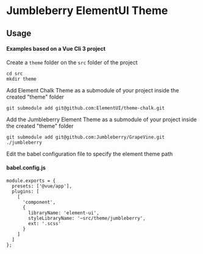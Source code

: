 # Jumbleberry ElementUI Theme

## Usage
#### Examples based on a Vue Cli 3 project
Create a `theme` folder on the `src` folder of the project

```
cd src
mkdir theme
```

Add Element Chalk Theme as a submodule of your project inside the created "theme" folder
```
git submodule add git@github.com:ElementUI/theme-chalk.git
```

Add the Jumbleberry Element Theme as a submodule of your project inside the created "theme" folder

```
git submodule add git@github.com:Jumbleberry/GrapeVine.git ./jumbleberry
```

Edit the babel configuration file to specify the element theme path

#### babel.config.js
```
module.exports = {
  presets: ['@vue/app'],
  plugins: [
    [
      'component',
      {
        libraryName: 'element-ui',
        styleLibraryName: '~src/theme/jumbleberry',
        ext: '.scss'
      }
    ]
  ]
};
```
